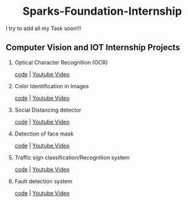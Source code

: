 <h1 align=center>Sparks-Foundation-Internship</h1>

I try to add all my Task soon!!!


<h2> Computer Vision and IOT Internship Projects </h2>
<ol>
  <li> Optical Character Recognition (OCR) </li>
  <p><a href="https://github.com/Crazy2code15/Sparks-Foundation-Internship-Projects/blob/main/Task-1%20Optical%20Character%20Recognition%20(OCR)/Task-1%20OCR%20(TSF).ipynb">code</a>   | <a href="https://www.youtube.com/watch?v=v0i39CbUfJY" rel="nofollow">Youtube Video</a></p>
  
  <li> Color Identification in Images </li>
  <p><a href="https://github.com/Crazy2code15/Sparks-Foundation-Internship-Projects/blob/main/Task-2%20Color%20Identification%20in%20Images/Task-2%20Color-identification-in-images.ipynb">code</a>   | <a href="https://www.youtube.com/watch?v=yotCzvk_1U0&t=3s" rel="nofollow">Youtube Video</a></p>
  
  <li> Social Distancing detector </li>
  <p><a href="https://github.com/Crazy2code15/Sparks-Foundation-Internship-Projects/blob/main/Task-3%20Social%20Distancing%20Detector/Task-3%20Social%20Distancing%20Detector%20code.ipynb">code</a>   | <a href="" rel="nofollow">Youtube Video</a></p>
  
  <li> Detection of face mask </li>
  <p><a href="https://github.com/Crazy2code15/Sparks-Foundation-Internship-Projects/blob/main/Task-4%20Face%20Mask%20Detection/Task-4%20Face%20mask%20detection.ipynb">code</a>   | <a href="" rel="nofollow">Youtube Video</a></p>
  
  <li> Traffic sign classification/Recognition system </li>
  <p><a href="">code</a>   | <a href="" rel="nofollow">Youtube Video</a></p>
  
  <li> Fault detection system </li>
  <p><a href="https://github.com/Crazy2code15/Sparks-Foundation-Internship-Projects/blob/main/Task-6%20Fault%20Detection/Task-%206%20Fault%20Detection.ipynb">code</a>   | <a href="https://www.youtube.com/watch?v=qewYBaUVTsE&t=41s" rel="nofollow">Youtube Video</a></p>
  
  
  </ol>

